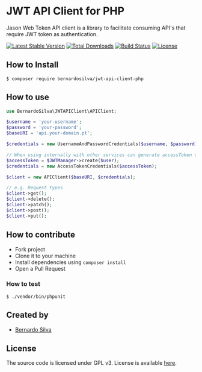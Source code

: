 # JWT API Client for PHP

Jason Web Token API client is a library to facilitate consuming API's that require JWT token as authentication. 

[![Latest Stable Version](https://poser.pugx.org/bernardosilva/jwt-api-client-php/v/stable)](https://packagist.org/packages/bernardosilva/jwt-api-client-php)
[![Total Downloads](https://poser.pugx.org/bernardosilva/jwt-api-client-php/downloads)](https://packagist.org/packages/bernardosilva/jwt-api-client-php)
[![Build Status](https://travis-ci.org/BernardoSilva/jwt-api-client-php.svg?branch=master)](https://travis-ci.org/BernardoSilva/jwt-api-client-php)
[![License](https://poser.pugx.org/bernardosilva/jwt-api-client-php/license)](https://packagist.org/packages/bernardosilva/jwt-api-client-php)

## How to Install

```
$ composer require bernardosilva/jwt-api-client-php
```

## How to use

```php
use BernardoSilva\JWTAPIClient\APIClient;

$username = 'your-username';
$password = 'your-password';
$baseURI = 'api.your-domain.pt';

$credentials = new UsernameAndPasswordCredentials($username, $password);

// When using internally with other services can generate accessToken directly
$accessToken = $JWTManager->create($user);
$credentials = new AccessTokenCredentials($accessToken);

$client = new APIClient($baseURI, $credentials);

// e.g. Request types
$client->get();
$client->delete();
$client->patch();
$client->post();
$client->put();

```

## How to contribute

* Fork project
* Clone it to your machine
* Install dependencies using `composer install`
* Open a Pull Request


### How to test

```
$ ./vendor/bin/phpunit
```


## Created by

* [Bernardo Silva](https://www.bernardosilva.com)

## License

The source code is licensed under GPL v3. License is available [here](/LICENSE).
